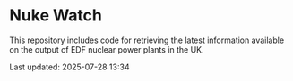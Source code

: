 # Nuke Watch

This repository includes code for retrieving the latest information available on the output of EDF nuclear power plants in the UK.

Last updated: 2025-07-28 13:34